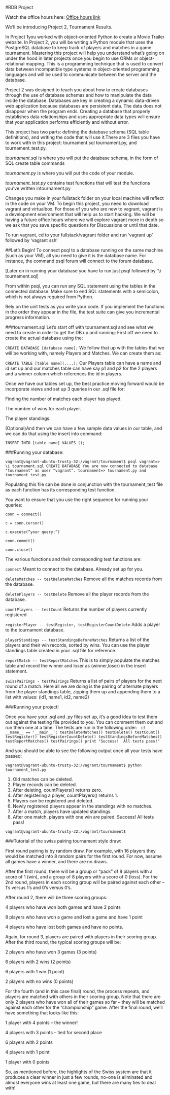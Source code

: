 #RDB Project

Watch the office hours here: [Office hours link](https://plus.google.com/u/0/events/co3cqvh831fqfqvv4i0og1rfulc?authkey=CNDs2tTUztO4wgE)

We’ll be introducing Project 2, Tournament Results.

In Project 1you worked with object-oriented Python to create a Movie Trailer website. In Project 2, you will be writing a Python module that uses the PostgreSQL database to keep track of players and matches in a game tournament. Mastering this project will help you understand what’s going on under the hood in later projects once you begin to use ORMs or object-relational mapping. This is a programming technique that is used to convert data between incompatible type systems in object-oriented programming languages and will be used to communicate between the server and the database.

Project 2 was designed to teach you about how to create databases through the use of database schemas and how to manipulate the data inside the database. Databases are key in creating a dynamic data-driven web application because databases are persistent data. The data does not disappear when the program ends. Creating a database that properly establishes data relationships and uses appropriate data types will ensure that your application performs efficiently and without error.

This project has two parts: defining the database schema (SQL table definitions), and writing the code that will use it.There are 3 files you have to work with in this project: 
tournament.sql tournament.py, and tournament_test.py.

*tournament.sql* is where you will put the database schema, in the form of SQL create table commands

*tournament.py* is where you will put the code of your module. 

*tournament_test.py* contains test functions that will test the functions you’ve written intournament.py

Changes you make in your fullstack folder on your local machine will reflect in the code on your VM. To begin this project, you need to download vagrant and virtualbox. For those of you who are new to vagrant, vagrant is a development environment that will help us to start hacking. We will be having a future office hours where we will explore vagrant more in depth so we ask that you save specific questions for Discussions or until that date.

To run vagrant, cd to your fullstack/vagrant folder and run ‘vagrant up’ followed by ‘vagrant ssh’

##Let’s Begin!
To connect psql to a database running on the same machine (such as your VM), all you need to give it is the database name. For instance, the command psql forum will connect to the forum database.

[Later on in running your database you have to run just psql followed by `\i tournament.sql]

From within psql, you can run any SQL statement using the tables in the connected database. Make sure to end SQL statements with a semicolon, which is not always required from Python.

Rely on the unit tests as you write your code. If you implement the functions in the order they appear in the file, the test suite can give you incremental progress information.

###tournament.sql
Let’s start off with tournament.sql and see what we need to create in order to get the DB up and running:
First off we need to create the actual database using the:

`CREATE DATABASE [database name];`
We follow that up with the tables that we will be working with, namely Players and Matches. We can create them as:

`CREATE TABLE [table name](....);`
Our Players table can have a name and id set up and our matches table can have say p1 and p2 for the 2 players and a winner column which references the id in players.

Once we have our tables set up, the best practice moving forward would be incorporate views and set up 3 queries in our .sql file for:

Finding the number of matches each player has played.

The number of wins for each player.

The player standings.

(Optional)And then we can have a few sample data values in our table, and we can do that using the insert into command:

`INSERT INTO [table name] VALUES ();`

###Running your database:

`vagrant@vagrant-ubuntu-trusty-32:/vagrant/tournament$ psql
vagrant=> \i tournament.sql
CREATE DATABASE
You are now connected to database "tournament" as user "vagrant".
tournament=>
tournament.py and tournament_test.py`

Populating this file can be done in conjunction with the tournament_test file as each function has its corresponding test function.

You want to ensure that you use the right sequence for running your queries:

`conn = connect()`

`c = conn.cursor()`

`c.execute(“your query;”)`

`conn.commit()`

`conn.close()`

The various functions and their corresponding test functions are:

`connect`
Meant to connect to the database. Already set up for you.

`deleteMatches -- testDeleteMatches`
Remove all the matches records from the database.

`deletePlayers -- testDelete`
Remove all the player records from the database.

`countPlayers -- testCount`
Returns the number of players currently registered

`registerPlayer -- testRegister, testRegisterCountDelete`
Adds a player to the tournament database.

`playerStandings -- testStandingsBeforeMatches`
Returns a list of the players and their win records, sorted by wins. You can use the player standings table created in your .sql file for reference.

`reportMatch -- testReportMatches`
This is to simply populate the matches table and record the winner and loser as (winner,loser) in the insert statement.

`swissPairings - testPairings`
Returns a list of pairs of players for the next round of a match. Here all we are doing is the pairing of alternate players from the player standings table, zipping them up and appending them to a list with values:
(id1, name1, id2, name2)

###Running your project!

Once you have your .sql and .py files set up, it’s a good idea to test them out against the testing file provided to you. You can comment them out and run them one at a time. The tests are run in the following order:
`
if __name__ == '__main__':
  testDeleteMatches()
  testDelete()
  testCount()
  testRegister()
  testRegisterCountDelete()
  testStandingsBeforeMatches()
  testReportMatches()
  testPairings()
  print "Success!  All tests pass!"`

And you should be able to see the following output once all your tests have passed:

`vagrant@vagrant-ubuntu-trusty-32:/vagrant/tournament$ python tournament_test.py`

1. Old matches can be deleted.
2. Player records can be deleted.
3. After deleting, countPlayers() returns zero.
4. After registering a player, countPlayers() returns 1.
5. Players can be registered and deleted.
6. Newly registered players appear in the standings with no matches.
7. After a match, players have updated standings.
8. After one match, players with one win are paired.
Success!  All tests pass!

`vagrant@vagrant-ubuntu-trusty-32:/vagrant/tournament$`

###Tutorial of the swiss pairing tournament style draw:

First round pairing is by random draw. For example, with 16 players they would be matched into 8 random pairs for the first round. For now, assume all games have a winner, and there are no draws.

After the first round, there will be a group or “pack” of 8 players with a score of 1 (win), and a group of 8 players with a score of 0 (loss). For the 2nd round, players in each scoring group will be paired against each other – 1’s versus 1’s and 0’s versus 0’s.

After round 2, there will be three scoring groups:

 4 players who have won both games and have 2 points
 
 8 players who have won a game and lost a game and have 1 point
 
 4 players who have lost both games and have no points.
 

Again, for round 3, players are paired with players in their scoring group. After the third round, the typical scoring groups will be:

2 players who have won 3 games (3 points)

6 players with 2 wins (2 points)

6 players with 1 win (1 point)

2 players with no wins (0 points)

For the fourth (and in this case final) round, the process repeats, and players are matched with others in their scoring group. Note that there are only 2 players who have won all of their games so far – they will be matched against each other for the “championship” game. After the final round, we’ll have something that looks like this:

1 player with 4 points – the winner!

4 players with 3 points – tied for second place

6 players with 2 points

4 players with 1 point

1 player with 0 points

So, as mentioned before, the highlights of the Swiss system are that it produces a clear winner in just a few rounds, no-one is eliminated and almost everyone wins at least one game, but there are many ties to deal with!
